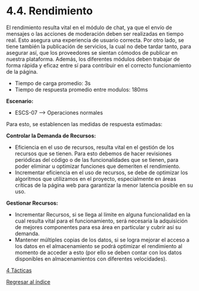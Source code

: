 # 4.4. Rendimiento

El rendimiento resulta vital en el módulo de chat, ya que el envío de mensajes o las acciones de moderación deben ser realizadas en tiempo real. Esto asegura una experiencia de usuario correcta. Por otro lado, se tiene también la publicación de servicios, la cual no debe tardar tanto, para asegurar así, que los proveedores se sientan cómodos de publicar en nuestra plataforma. Además, los diferentes módulos deben trabajar de forma rápida y eficaz entre sí para contribuir en el correcto funcionamiento de la página.

  - Tiempo de carga promedio: 3s
  - Tiempo de respuesta promedio entre modulos: 180ms
    
**Escenario:**

  - ESCS-07 --> Operaciones normales
    
Para esto, se establencen las medidas de respuesta estimadas:

**Controlar la Demanda de Recursos:**
  - Eficiencia en el uso de recursos, resulta vital en el gestión de los recursos que se tienen. Para esto debemos de hacer revisiones periódicas del código o de las funcionalidades que se tienen, para poder eliminar u optimizar funciones que demeriten el rendimiento.
  - Incrementar eficiencia en el uso de recursos, se debe de optimizar los algoritmos que utilizamos en el proyecto, especialmente en áreas críticas de la página web para garantizar la menor latencia posible en su uso.

**Gestionar Recursos:**
  - Incrementar Recursos, si se llega al límite en alguna funcionalidad en la cual resulta vital para el funcionamiento, será necesaria la adquisición de mejores componentes para esa área en particular y cubrir así su demanda.
  - Mantener múltiples copias de los datos, si se logra mejorar el acceso a los datos en el almacenamiento se podrá optimizar el rendimiento al momento de acceder a esto (por ello se deben contar con los datos disponibles en almacenamientos con diferentes velocidades).

[4 Tácticas](../4.md)

[Regresar al índice](../../README.md)
